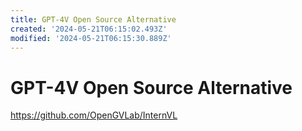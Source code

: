 ```yaml
---
title: GPT-4V Open Source Alternative
created: '2024-05-21T06:15:02.493Z'
modified: '2024-05-21T06:15:30.889Z'
---
```


# GPT-4V Open Source Alternative

https://github.com/OpenGVLab/InternVL


